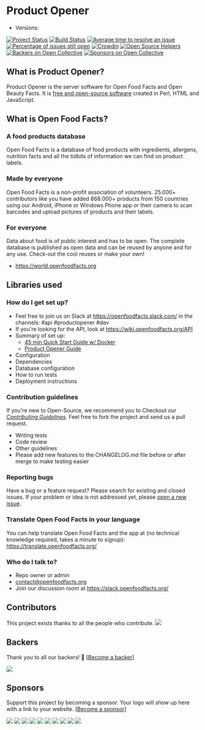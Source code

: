 # Product Opener

* Versions:

[![Project Status](http://opensource.box.com/badges/active.svg)](http://opensource.box.com/badges)
[![Build Status](https://travis-ci.org/openfoodfacts/openfoodfacts-server.svg?branch=master)](https://travis-ci.org/openfoodfacts/openfoodfacts-server)
[![Average time to resolve an issue](https://isitmaintained.com/badge/resolution/openfoodfacts/openfoodfacts-server.svg)](https://isitmaintained.com/project/openfoodfacts/openfoodfacts-server "Average time to resolve an issue")
[![Percentage of issues still open](https://isitmaintained.com/badge/open/openfoodfacts/openfoodfacts-server.svg)](https://isitmaintained.com/project/openfoodfacts/openfoodfacts-server "Percentage of issues still open")
[![Crowdin](https://d322cqt584bo4o.cloudfront.net/openfoodfacts/localized.svg)](https://translate.openfoodfacts.org/)
[![Open Source Helpers](https://www.codetriage.com/openfoodfacts/openfoodfacts-server/badges/users.svg)](https://www.codetriage.com/openfoodfacts/openfoodfacts-server)
[![Backers on Open Collective](https://opencollective.com/openfoodfacts-server/backers/badge.svg)](#backers)
 [![Sponsors on Open Collective](https://opencollective.com/openfoodfacts-server/sponsors/badge.svg)](#sponsors)

## What is Product Opener?

Product Opener is the server software for Open Food Facts and Open Beauty Facts. It is [free and open-source software](https://en.wikipedia.org/wiki/Free_and_open-source_software) created in Perl, HTML and JavaScript.

## What is Open Food Facts?

### A food products database

Open Food Facts is a database of food products with ingredients, allergens, nutrition facts and all the tidbits of information we can find on product labels.

### Made by everyone

Open Food Facts is a non-profit association of volunteers.
25.000+ contributors like you have added 868.000+ products from 150 countries using our Android, iPhone or Windows Phone app or their camera to scan barcodes and upload pictures of products and their labels.

### For everyone

Data about food is of public interest and has to be open. The complete database is published as open data and can be reused by anyone and for any use. Check-out the cool reuses or make your own!

* <https://world.openfoodfacts.org>

## Libraries used

### How do I get set up?

* Feel free to join us on Slack at <https://openfoodfacts.slack.com/> in the channels: #api #productopener #dev
* If you're looking for the API, look at <https://wiki.openfoodfacts.org/API>
* Summary of set up: 
   * [45 min Quick Start Guide w/ Docker](installation/dev-environment-quick-start-guide.md)
   * [Product Opener Guide](installation/product-opener.md)
* Configuration
* Dependencies
* Database configuration
* How to run tests
* Deployment instructions

### Contribution guidelines

If you're new to Open-Source, we recommend you to Checkout our [_Contributing Guidelines_](https://github.com/openfoodfacts/openfoodfacts-server/blob/master/CONTRIBUTING.md). Feel free to fork the project and send us a pull request.

* Writing tests
* Code review
* Other guidelines
* Please add new features to the CHANGELOG.md file before or after merge to make testing easier

### Reporting bugs

Have a bug or a feature request? Please search for existing and closed issues. If your problem or idea is not addressed yet, please [open a new issue](https://github.com/openfoodfacts/openfoodfacts-server/issues).

### Translate Open Food Facts in your language

You can help translate Open Food Facts and the app at (no technical knowledge required, takes a minute to signup):
<https://translate.openfoodfacts.org/>

### Who do I talk to?

* Repo owner or admin
* contact@openfoodfacts.org
* Join our discussion room at <https://slack.openfoodfacts.org/>

## Contributors

This project exists thanks to all the people who contribute.
<a href="https://github.com/openfoodfacts/openfoodfacts-server/graphs/contributors"><img src="https://opencollective.com/openfoodfacts-server/contributors.svg?width=890&button=false" /></a>


## Backers

Thank you to all our backers! 🙏 [[Become a backer](https://opencollective.com/openfoodfacts-server#backer)]

<a href="https://opencollective.com/openfoodfacts-server#backers" target="_blank"><img src="https://opencollective.com/openfoodfacts-server/backers.svg?width=890"></a>


## Sponsors

Support this project by becoming a sponsor. Your logo will show up here with a link to your website. [[Become a sponsor](https://opencollective.com/openfoodfacts-server#sponsor)]

<a href="https://opencollective.com/openfoodfacts-server/sponsor/0/website" target="_blank"><img src="https://opencollective.com/openfoodfacts-server/sponsor/0/avatar.svg"></a>
<a href="https://opencollective.com/openfoodfacts-server/sponsor/1/website" target="_blank"><img src="https://opencollective.com/openfoodfacts-server/sponsor/1/avatar.svg"></a>
<a href="https://opencollective.com/openfoodfacts-server/sponsor/2/website" target="_blank"><img src="https://opencollective.com/openfoodfacts-server/sponsor/2/avatar.svg"></a>
<a href="https://opencollective.com/openfoodfacts-server/sponsor/3/website" target="_blank"><img src="https://opencollective.com/openfoodfacts-server/sponsor/3/avatar.svg"></a>
<a href="https://opencollective.com/openfoodfacts-server/sponsor/4/website" target="_blank"><img src="https://opencollective.com/openfoodfacts-server/sponsor/4/avatar.svg"></a>
<a href="https://opencollective.com/openfoodfacts-server/sponsor/5/website" target="_blank"><img src="https://opencollective.com/openfoodfacts-server/sponsor/5/avatar.svg"></a>
<a href="https://opencollective.com/openfoodfacts-server/sponsor/6/website" target="_blank"><img src="https://opencollective.com/openfoodfacts-server/sponsor/6/avatar.svg"></a>
<a href="https://opencollective.com/openfoodfacts-server/sponsor/7/website" target="_blank"><img src="https://opencollective.com/openfoodfacts-server/sponsor/7/avatar.svg"></a>
<a href="https://opencollective.com/openfoodfacts-server/sponsor/8/website" target="_blank"><img src="https://opencollective.com/openfoodfacts-server/sponsor/8/avatar.svg"></a>
<a href="https://opencollective.com/openfoodfacts-server/sponsor/9/website" target="_blank"><img src="https://opencollective.com/openfoodfacts-server/sponsor/9/avatar.svg"></a>


